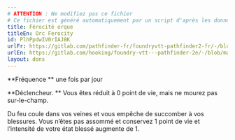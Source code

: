 ```yaml
---
# ATTENTION : Ne modifiez pas ce fichier
# Ce fichier est généré automatiquement par un script d'après les données du module Foundry VTT officiel et de sa traduction
title: Férocité orque
titleEn: Orc Ferocity
id: PlhPpdwIV0rIAJ8K
urlFr: https://gitlab.com/pathfinder-fr/foundryvtt-pathfinder2-fr/-/blob/master/data/feats/PlhPpdwIV0rIAJ8K.htm
urlEn: https://gitlab.com/hooking/foundry-vtt---pathfinder-2e/-/blob/master/packs/data/feats.db/orc-ferocity.json
layout: dons
---
```

**Fréquence ** une fois par jour 

**Déclencheur. ** Vous êtes réduit à 0 point de vie, mais ne mourez pas sur-le-champ.

Du feu coule dans vos veines et vous empêche de succomber à vos blessures. Vous n’êtes pas assommé et conservez 1 point de vie et l’intensité de votre état blessé augmente de 1.
